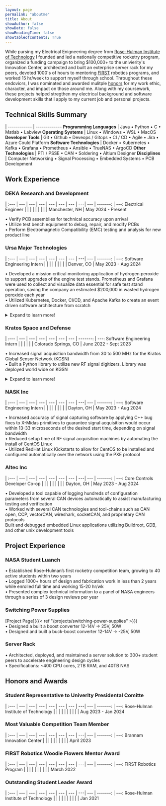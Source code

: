 ```yaml
---
layout: page
permalink: "aboutme"
title: About
showAuthor: false
showDate: false
showReadingTime: false
showtableofcontents: True
---
```


<!-- ![Ah Huddersfield](images/cycling-collage.PNG "Some lovely Huddersfield hills, one of the trusty bikes!") -->
While pursing my Electrical Enigneering degree from [Rose-Hulman Institute of Technology](https://rose-hulman.edu) I founded and led a nationally competitive rocketry program, organized a funding campaign to bring $100,000+ to the univierity's Innovation Center, architected and built an exterprise server rack for my peers, devoted 1000's of hours to mentoring [FIRST](https://firstinspires.org) robotics programs, and worked 15 hr/week to support myself through school. Throughout these endoviors, I was nominated and awarded mulitple [honors](#honors-and-awards) for my work ethic, character, and impact on those around me. Along with my coursework, these projects helped stregthen my electrical background and software development skills that I apply to my current job and personal projects.  


<!-- I'm an engineer with an electrical background and years of practical, hands on software development experience. While pursing Electrical Engineering from [Rose-Hulman Institute of Technology](https://rose-hulman.edu) I founded and led a natioanlly competitive rocketry program, architectured and built an enterprise server rack for my peers, organized a funding campaing to bring $100,000+ to the univeristy Innovation Center, devoted 1000's of hours to mentoring [FIRST](https://firstinspires.org) robotics programs, and worked 15 hr/week to support myself through school. Throughout these endoviors, I was nominated and awarded mulitple [reconignations of honor](#honors-and-awards) for my work ethic, character, and impact on those around me. -->

## Technical Skills Summary

| 
------------ | -------------
**Programming Languages** | Java &bull; Python &bull; C &bull; Matlab &bull; Labview
**Operating Systems**  |  Linux &bull; Windows &bull; WSL &bull; MacOS
**Developer Tools** | Git &bull; Github &bull; Deveops / Gitops &bull; CI / CD &bull; Agile &bull; Jira &bull; Azure Could Platform
**Software Technologies** | Docker &bull; Kubernetes &bull; Kafka &bull; Grafana &bull; Prometheus &bull; Ansible &bull; TrueNAS &bull; ArgoCD
**Other Technologies** | PTI / PSSE &bull; CAN &bull; Soldering &bull; Altium Designer
**Disciplines** | Computer Networking &bull; Signal Processing &bull; Embedded Systems &bull; PCB Development

## Work Experience

### DEKA Research and Development
| 
:--- | --- | --- | --- | --- | --- | --- | ---|  --- | -------: | ---:
Electrical Engineer | | | | | | | | | Manchester, NH | May 2024 - Present

&bull; Verify PCB assemblies for technical accuracy upon arrival  
&bull; Utilize test bench equipment to debug, repair, and modify PCBs  
&bull; Perform Electromagnetic Compatibility (EMC) testing and analysis for new product line

### Ursa Major Technologies

| 
:--- | --- | --- | --- | --- | --- | --- | ---|  --- | -------: | ---:
Software Engineering Intern | | | | | | | | | Denver, CO | May 2023 - Aug 2024

&bull; Developed a mission critical monitoring application of hydrogen peroxide to support upgrades of the engine test stands. Prometheus and Grafana were used to collect and visualize data essential for safe test stand operation, saving the company an estimated $200,000 in wasted hydrogen peroxide each year  
&bull; Utilized Kubernetes, Docker, CI/CD, and Apache Kafka to create an event driven software architecture from scratch

<details>

<summary>Expand to learn more!</summary>

&bull; Enabled the automatic control of rocket engine test stand lights via custom Python library  
&bull; Outperformed expectations while learning Kubernetes on-the-job for the first time  
&bull; Continued to deliver high quality products ahead of their delivery schedule during a tenuous company time  
&bull; Integrated into a team of 5 software engineers who write and maintain Ursa's core software infrastructure

</details>

### Kratos Space and Defense

| 
:--- | --- | --- | --- | --- | --- | --- | -------: | ---:
Software Engineering Intern | | | | | | Colorado Springs, CO | June 2022 - Sept 2023

&bull; Increased signal acquisition bandwidth from 30 to 500 MHz for the Kratos Global Sensor Network (KGSN)  
&bull; Built a Python library to utilize new RF signal digitizers. Library was deployed world wide on KGSN  


<details>

<summary>Expand to learn more!</summary>

&bull; Worked on a newly formed team of 10 to test bringing new software technologies to market  
&bull; Integrated existing, internal c++ framework into large python codebase via REST interface  
&bull; Assembled a 4.5 meter parabolic antenna for 40Ghz in the Ka band

</details>

### NASK Inc
| 
:--- | --- | --- | --- | --- | --- | --- | ---|  --- | -------: | ---:
Software Engineering Intern | | | | | | | | | Dayton, OH | May 2023 - Aug 2024

&bull; Increased accuracy of signal capturing software by applying C++ bug fixes to X-Midas primitives to guarantee signal acquisition would occur within 13-33 microseconds of the desired start time, depending on signal bandwidth  
&bull; Reduced setup time of RF signal acquisition machines by automating the install of CentOS Linux  
&bull; Utilized RedHat Linux Kickstarts to allow for CentOS to be installed and configured automatically over the network using the PXE protocol  

<!-- <details>

<summary>Expand to learn more!</summary>

</details> -->

### Altec Inc
| 
:--- | --- | --- | --- | --- | --- | --- | ---|  --- | -------: | ---:
Core Controls Developer Co-op | | | | | | | | | Dayton, OH | May 2023 - Aug 2024

• Developed a tool capable of logging hundreds of configuration parameters from
several CAN devices automatically to assist manufacturing testing and verification  
• Worked with several CAN technologies and tool-chains such as CAN open, CCP, vectorCAN, wireshark, socketCAN, and proprietary CAN protocols  
 Built and debugged embedded Linux applications utilizing Buildroot, GDB, and other unix development tools

<!-- <details>

<summary>Expand to learn more!</summary>

</details> -->

## Project Experience

### NASA Student Luanch

&bull; Established Rose-Hulman’s first rocketry competition team, growing to 40 active students within two years  
&bull; Logged 1000+ hours of design and fabrication work in less than 2 years while enrolled full time and working 15-20 hr/wk  
&bull; Presented complex technical information to a panel of NASA engineers through a series of 3 design reviews per year


### Switching Power Supplies

[Project Page]({{< ref "/projects/switching-power-supplies" >}})  
&bull; Designed a built a boost converter 12-14V → 25V, 50W  
&bull; Designed and built a buck-boost converter 12-14V → -25V, 50W

### Server Rack
<!-- [Project Page]({{< ref "/projects/switching-power-supplies" >}})   -->
&bull; Architected, deployed, and maintained a server solution to 300+ student peers to accelerate engineering design cycles  
&bull; Specifications: ~400 CPU cores, 2TB RAM, and 40TB NAS

## Honors and Awards

### Student Representative to Univerity Presidental Comitte
| 
:--- | --- | --- | --- | --- | --- | --- | ---|  --- | -------: | ---:
Rose-Hulman Institute of Technology | | | | | | | | | | Aug 2023 - Jan 2024


### Most Valuable Competition Team Member
| 
:--- | --- | --- | --- | --- | --- | --- | ---|  --- | -------: | ---:
Brannam Innovation Center | | | | | | | | | | April 2023

### FIRST Robotics Woodie Flowers Mentor Award
| 
:--- | --- | --- | --- | --- | --- | --- | ---|  --- | -------: | ---:
FIRST Robotics Program | | | | | | | | | | March 2022


### Outstanding Student Leader Award
| 
:--- | --- | --- | --- | --- | --- | --- | ---|  --- | -------: | ---:
Rose-Hulman Institute of Technology | | | | | | | | | | Jan 2021
